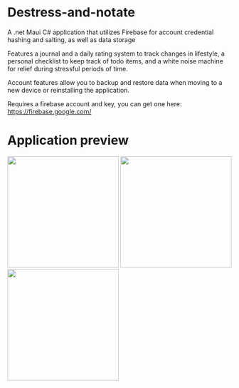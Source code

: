 # Destress-and-notate

A .net Maui C# application that utilizes Firebase for account credential hashing and salting, as well as data storage

Features a journal and a daily rating system to track changes in lifestyle, a personal checklist to keep track of todo items, and a white noise machine for relief during stressful periods of time.

Account features allow you to backup and restore data when moving to a new device or reinstalling the application.

Requires a firebase account and key, you can get one here: https://firebase.google.com/

# Application preview

<img src="https://github.com/SebastianAmyotte/Destress-and-notate/assets/71189225/4ffed5d6-381e-45c7-9853-c0eaec2c7fe3" width="250">

<img src="https://github.com/SebastianAmyotte/Destress-and-notate/assets/71189225/92e3a96f-0c93-4818-ba2b-73a151f9be2b" width="250">

<img src="https://github.com/SebastianAmyotte/Destress-and-notate/assets/71189225/f3640808-774a-4fee-830e-bb0260074127" width="250">

